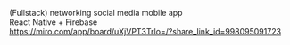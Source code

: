 (Fullstack) networking social media mobile app
<br>React Native + Firebase 
<br>https://miro.com/app/board/uXjVPT3Trlo=/?share_link_id=998095091723
